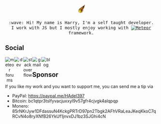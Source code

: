 <p align="center">
  <img src="./meteor.gif" width="27px" height="30px">
  <br><br>
  <samp>
    :wave: Hi! My name is Harry, I'm a self taught developer.
    <br>I work with JS but I mostly enjoy working with <a href="https://www.meteor.com/" target="_blank" rel="noopener noreferrer"><img src='https://assets.website-files.com/5dd3f8176674eb0829f184d5/5dd41eb9049df81f8773946e_meteor-logo.svg' alt='Meteor' height='16'></a> framework.
  </samp>
</p> 


## Social

<div align="center">

<a href="https://forums.meteor.com/u/harry97" >
  <img align="left" alt="meteor forums" width="30px" src="https://cdn.jsdelivr.net/npm/simple-icons@3.0.1/icons/meteor.svg" draggable="false" />
</a>
<a href="https://dev.to/harryadel">
  <img align="left" alt="dev" width="30px" src="https://img.icons8.com/windows/32/000000/dev.png" draggable="false" />
</a>
<a href="https://stackoverflow.com/users/6688795/harry-adel">
  <img align="left" alt="stackoverflow" width="30px" src="https://cdn.jsdelivr.net/npm/simple-icons@3.0.1/icons/stackoverflow.svg" draggable="false" />
</a>
<a href="mailto:harryadel@gmail.com">
  <img align="left" alt="gmail" width="30px" src="https://img.icons8.com/ios-glyphs/64/000000/gmail-login.png" draggable="false" />
</a>
<a href="https://harryadel.github.io/">
  <img align="left" alt="blog" width="30px" src="https://img.icons8.com/material-rounded/100/000000/blog.png" draggable="false" />
</a>

</div><br/>

## Sponsor

If you like my work and you want to support me, you can send me a tip via 

- PayPal: https://paypal.me/HAdel397
- Bitcoin: bc1qtpr3tslfyvacjuxxyl9v57gfr4cjvgk4alqpqp
- Monero: 85rNKrJyw1DFdassuN4KckgPRTrD97pn2Tbgk2AFhVRaLeaJKeqKkoC7qRCvN4o8ryXNfB26YkUf1jnvxDJ1bz3SJGhi4cN
